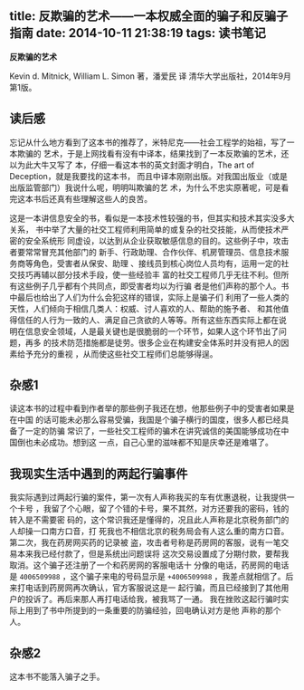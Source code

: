 title: 反欺骗的艺术——一本权威全面的骗子和反骗子指南
date: 2014-10-11 21:38:19
tags: 读书笔记
---

**反欺骗的艺术**

Kevin d. Mitnick, William L. Simon 著，潘爱民 译
清华大学出版社，2014年9月第1版。

读后感
------

忘记从什么地方看到了这本书的推荐了，米特尼克——社会工程学的始祖，写了一本欺骗的
艺术，于是上网找看有没有中译本，结果找到了一本反欺骗的艺术，还以为此大牛又写了
本，仔细一看这本书的英文封面才明白，The art of Deception，就是我要找的这本书，
而且中译本刚刚出版。对我国出版业（或是出版监管部门）我说什么呢，明明叫欺骗的艺
术，为什么不忠实原著呢，可是看完这本书后还真有些理解这些人的良苦。

这是一本讲信息安全的书，看似是一本技术性较强的书，但其实和技术其实没多大关系，
书中举了大量的社交工程师利用简单的或复杂的社交技能，从而使技术严密的安全系统形
同虚设，以达到从企业获取敏感信息的目的。这些例子中，攻击者要常常冒充其他部门的
新手、行政助理、合作伙伴、机房管理员、信息技术服务商等角色，受害者从保安、助理
、接线员到核心岗位人员均有，运用一定的社交技巧再辅以部分技术手段，使一些经验丰
富的社交工程师几乎无往不利。但所有这些例子几乎都有个共同点，即受害者均以为行骗
者是他们声称的那个人。书中最后也给出了人们为什么会犯这样的错误，实际上是骗子们
利用了一些人类的天性，人们倾向于相信几类人：权威、讨人喜欢的人、帮助的施予者、
和其他值得信任的人行为一致的人、满足自己贪欲的人等等。所有这些东西实际上都在说
明在信息安全领域，人是最关键也是很脆弱的一个环节，如果人这个环节出了问题，再多
的技术防范措施都是徒劳。很多企业在构建安全体系时并没有把人的因素给予充分的重视
，从而使这些社交工程师们总能够得逞。

杂感1
-----

读这本书的过程中看到作者举的那些例子我还在想，他那些例子中的受害者如果是在中国
的话可能未必那么容易受骗，我国是个骗子横行的国度，很多人都已经具备了一定的防骗
常识了，一些社交工程师的骗术在讲究诚信的美国能够成功在中国倒也未必成功。想到这
一点，自己心里的滋味都不知是庆幸还是难堪了。

我现实生活中遇到的两起行骗事件
-------------------------------

我实际遇到过两起行骗的案件，第一次有人声称我买的车有优惠退税，让我提供一个卡号
，我留了个心眼，留了个错的卡号，果不其然，对方还要我的密码，钱的转入是不需要密
码的，这个常识我还是懂得的，况且此人声称是北京税务部门的人却操一口南方口音，打
死我也不相信北京的税务局会有人这么重的南方口音。第二次，我在药房网买药的记录被
盗，攻击者号称是药房网的客服，说有一笔交易本来我已经付款了，但是系统出问题误将
这次交易设置成了分期付款，要帮我取消。这个骗子还注册了一个和药房网的客服电话十
分像的电话，药房网的电话是 ``4006509988`` ，这个骗子来电的号码显示是
``+4006509988`` ，我差点就相信了。后来打电话到药房网再次确认，官方客服说这是一
起行骗，而且已经接到了其他用户的投诉了。再后来那人再打电话给我，被我骂了一通。
我在挫败这起行骗时实际上用到了书中所提到的一条重要的防骗经验，回电确认对方是他
声称的那个人。

杂感2
------

这本书不能落入骗子之手。


